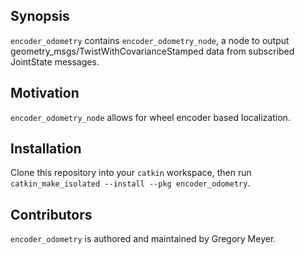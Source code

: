 ## Synopsis

`encoder_odometry` contains `encoder_odometry_node`, a node to output geometry_msgs/TwistWithCovarianceStamped data from subscribed JointState messages.

## Motivation

`encoder_odometry_node` allows for wheel encoder based localization.

## Installation

Clone this repository into your `catkin` workspace, then run `catkin_make_isolated --install --pkg encoder_odometry`.

## Contributors

`encoder_odometry` is authored and maintained by Gregory Meyer.
